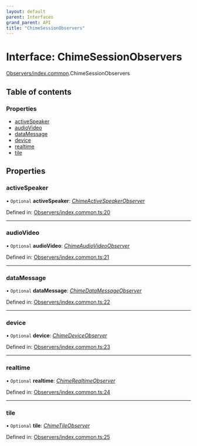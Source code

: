 ```yaml
---
layout: default
parent: Interfaces
grand_parent: API
title: "ChimeSessionObservers"
---
```


# Interface: ChimeSessionObservers

[Observers/index.common](../modules/observers_index_common.md).ChimeSessionObservers

## Table of contents

### Properties

- [activeSpeaker](observers_index_common.chimesessionobservers.md#activespeaker)
- [audioVideo](observers_index_common.chimesessionobservers.md#audiovideo)
- [dataMessage](observers_index_common.chimesessionobservers.md#datamessage)
- [device](observers_index_common.chimesessionobservers.md#device)
- [realtime](observers_index_common.chimesessionobservers.md#realtime)
- [tile](observers_index_common.chimesessionobservers.md#tile)

## Properties

### activeSpeaker

• `Optional` **activeSpeaker**: [*ChimeActiveSpeakerObserver*](../classes/observers_activespeaker_activespeakerobserver_common.chimeactivespeakerobserver.md)

Defined in: [Observers/index.common.ts:20](https://github.com/atabix/nativescript-plugins/blob/90ee9de/packages/nativescript-amazon-chime/support/Observers/index.common.ts#L20)

___

### audioVideo

• `Optional` **audioVideo**: [*ChimeAudioVideoObserver*](../classes/observers_audiovideo_audiovideoobserver_common.chimeaudiovideoobserver.md)

Defined in: [Observers/index.common.ts:21](https://github.com/atabix/nativescript-plugins/blob/90ee9de/packages/nativescript-amazon-chime/support/Observers/index.common.ts#L21)

___

### dataMessage

• `Optional` **dataMessage**: [*ChimeDataMessageObserver*](../classes/observers_datamessage_datamessageobserver_common.chimedatamessageobserver.md)

Defined in: [Observers/index.common.ts:22](https://github.com/atabix/nativescript-plugins/blob/90ee9de/packages/nativescript-amazon-chime/support/Observers/index.common.ts#L22)

___

### device

• `Optional` **device**: [*ChimeDeviceObserver*](../classes/observers_device_deviceobserver_common.chimedeviceobserver.md)

Defined in: [Observers/index.common.ts:23](https://github.com/atabix/nativescript-plugins/blob/90ee9de/packages/nativescript-amazon-chime/support/Observers/index.common.ts#L23)

___

### realtime

• `Optional` **realtime**: [*ChimeRealtimeObserver*](../classes/observers_realtime_realtimeobserver_common.chimerealtimeobserver.md)

Defined in: [Observers/index.common.ts:24](https://github.com/atabix/nativescript-plugins/blob/90ee9de/packages/nativescript-amazon-chime/support/Observers/index.common.ts#L24)

___

### tile

• `Optional` **tile**: [*ChimeTileObserver*](../classes/observers_tile_tileobserver_common.chimetileobserver.md)

Defined in: [Observers/index.common.ts:25](https://github.com/atabix/nativescript-plugins/blob/90ee9de/packages/nativescript-amazon-chime/support/Observers/index.common.ts#L25)
